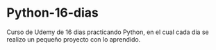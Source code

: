 # Python-16-dias
Curso de Udemy de 16 dias practicando Python, en el cual cada dia se realizo un pequeño proyecto con lo aprendido.
